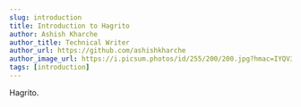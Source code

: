 ```yaml
---
slug: introduction
title: Introduction to Hagrito
author: Ashish Kharche
author_title: Technical Writer
author_url: https://github.com/ashishkharche
author_image_url: https://i.picsum.photos/id/255/200/200.jpg?hmac=IYQV36UT5-F1dbK_CQXF7PDfLfwcnwKijqeBCo3yMlc
tags: [introduction]
---
```


Hagrito.